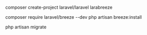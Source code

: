 composer create-project laravel/laravel larabreeze

composer require laravel/breeze --dev
php artisan breeze:install

php artisan migrate
